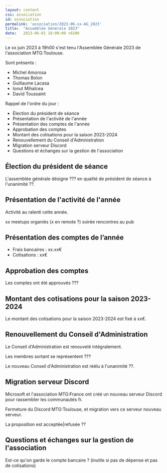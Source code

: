 ```yaml
---
layout: content
css: association
id: association
permalink: 'association/2023-06-xx-AG_2023'
title:  "Assemblée Générale 2023"
date:   2023-06-01 18:00:00 +0200
---
```


Le xx juin 2023 à 19h00 s'est tenu l'Assemblée Générale 2023 de l'association MTG:Toulouse.

Sont présents :

- Michel Amorosa
- Thomas Bolon
- Guillaume Lacasa
- Ionut Mihalcea
- David Toussaint

Rappel de l'ordre du jour :
- Élection du président de séance
- Présentation de l'activité de l'année
- Présentation des comptes de l'année
- Approbation des comptes
- Montant des cotisations pour la saison 2023-2024
- Renouvellement du Conseil d'Administration
- Migration serveur Discord
- Questions et échanges sur la gestion de l'association

## Élection du président de séance

L'assemblée générale désigne ??? en qualité de président de séance à l'unanimité ??.

## Présentation de l'activité de l'année

Activité au ralenti cette année.

xx meetups organiés (x en remote ?)
soirée rencontres au pub

## Présentation des comptes de l’année

- Frais bancaires : xx.xx€
- Cotisations : xx€

## Approbation des comptes  

Les comptes ont été approuvés ???

## Montant des cotisations pour la saison 2023-2024

Le montant des cotisations pour la saison 2023-2024 est fixé à xx€.

## Renouvellement du Conseil d'Administration

Le Conseil d'Administration est renouvelé intégralement.

Les membres sortant se représentent ???

Le nouveau Conseil d'Administration est réélu à l'unanimité ??.

## Migration serveur Discord

Microsoft et l'association MTG:France ont créé un nouveau serveur Discord pour rassembler les communautés fr.

Fermeture du Discord MTG:Toulouse, et migration vers ce serveur nouveau serveur.

La proposition est acceptée|refusée ??

## Questions et échanges sur la gestion de l'association

Est-ce qu'on garde le compte bancaire ? (inutile si pas de dépense et pas de cotisations)


